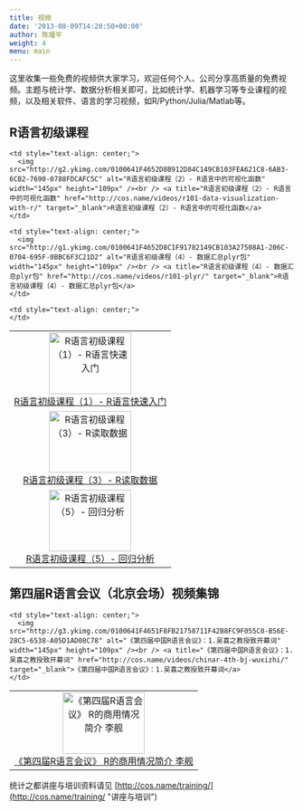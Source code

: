 ```yaml
---
title: 视频
date: '2013-08-09T14:20:50+00:00'
author: 陈堰平
weight: 4
menu: main
---
```



这里收集一些免费的视频供大家学习，欢迎任何个人、公司分享高质量的免费视频。主题与统计学、数据分析相关即可，比如统计学、机器学习等专业课程的视频，以及相关软件、语言的学习视频，如R/Python/Julia/Matlab等。

## R语言初级课程

<table>
  <tr>
    <td style="text-align: center;">
      <img src="http://g1.ykimg.com/0100641F4652D8B614DB06149CB103248B9213-9AE3-786F-0BDB-63D0D5BF8631" alt="R语言初级课程（1）- R语言快速入门" width="145px" height="109px" /><br /> <a title="R语言快速入门" href="http://cos.name/videos/intro-2-r/" target="_blank">R语言初级课程（1）- R语言快速入门</a>
    </td>
    
    <td style="text-align: center;">
      <img src="http://g2.ykimg.com/0100641F4652D8B912D84C149CB103FEA621C8-6AB3-6CB2-7690-0788FDCAFC5C" alt="R语言初级课程（2）- R语言中的可视化函数" width="145px" height="109px" /><br /> <a title="R语言初级课程（2）- R语言中的可视化函数" href="http://cos.name/videos/r101-data-visualization-with-r/" target="_blank">R语言初级课程（2）- R语言中的可视化函数</a>
    </td>
  </tr>
  
  <tr>
    <td style="text-align: center;">
      <img src="http://g1.ykimg.com/0100641F4652D8BCC7B2EA149CB1037E1DF0A7-C485-9B89-9EE2-BA0FD770FCEA" alt="R语言初级课程（3）- R读取数据" width="145px" height="109px" /><br /> <a title="R语言初级课程（3）- R读取数据" href="http://cos.name/videos/r101-data-access/" target="_blank">R语言初级课程（3）- R读取数据</a>
    </td>
    
    <td style="text-align: center;">
      <img src="http://g1.ykimg.com/0100641F4652D8C1F91782149CB103A27508A1-206C-0704-695F-0BBC6F3C21D2" alt="R语言初级课程（4）- 数据汇总plyr包" width="145px" height="109px" /><br /> <a title="R语言初级课程（4）- 数据汇总plyr包" href="http://cos.name/videos/r101-plyr/" target="_blank">R语言初级课程（4）- 数据汇总plyr包</a>
    </td>
  </tr>
  
  <tr>
    <td style="text-align: center;">
      <img src="http://g2.ykimg.com/0100641F4652D8C86CCA28149CB103EC752D9A-BD68-EE17-B9C5-F9DE102C53BF" alt="R语言初级课程（5）- 回归分析 " width="145px" height="109px" /><br /> <a title="R语言初级课程（5）- 回归分析 " href="http://cos.name/videos/r101-regression/" target="_blank">R语言初级课程（5）- 回归分析</a>
    </td>
    
    <td style="text-align: center;">
    </td>
  </tr>
</table>

## 第四届R语言会议（北京会场）视频集锦

<table>
  <tr>
    <td style="text-align: center;">
      <img src="http://g2.ykimg.com/0100641F4651FB162C441011F42B8F811B11FD-A5E3-4867-9DBD-735693A67020" alt="《第四届R语言会议》 R的商用情况简介 李舰" width="145px" height="109px" /><br /> <a title="《第四届R语言会议》 R的商用情况简介 李舰" href="http://cos.name/videos/chinar-4th-bj-lijian-r-in-enterprise/" target="_blank">《第四届R语言会议》 R的商用情况简介 李舰</a>
    </td>
    
    <td style="text-align: center;">
      <img src="http://g3.ykimg.com/0100641F4651F8FB21758711F42B8FC9F055C0-B56E-28C5-6538-A05D1AD08C78" alt="《第四届中国R语言会议》：1.吴喜之教授致开幕词" width="145px" height="109px" /><br /> <a title="《第四届中国R语言会议》：1.吴喜之教授致开幕词" href="http://cos.name/videos/chinar-4th-bj-wuxizhi/" target="_blank">《第四届中国R语言会议》：1.吴喜之教授致开幕词</a>
    </td>
  </tr>
</table>

统计之都讲座与培训资料请见 [http://cos.name/training/](http://cos.name/training/ "讲座与培训")

&nbsp;
